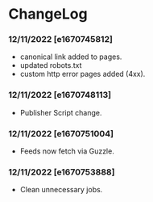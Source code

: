 # ChangeLog
### 12/11/2022 [e1670745812]
- canonical link added to pages.
- updated robots.txt
- custom http error pages added (4xx).

### 12/11/2022 [e1670748113]
- Publisher Script change.

### 12/11/2022 [e1670751004]
- Feeds now fetch via Guzzle.

### 12/11/2022 [e1670753888]
- Clean unnecessary jobs.
